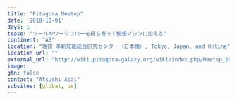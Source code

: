 ```yaml
---
title: "Pitagora Meetup"
date: '2018-10-01'
days: 1
tease: "ツールやワークフローを持ち寄って仮想マシンに加える"
continent: "AS"
location: "理研 革新知能統合研究センター（日本橋）, Tokyo, Japan, and Online"
location_url: ""
external_url: "http://wiki.pitagora-galaxy.org/wiki/index.php/Meetup_2018-10"
image: 
gtn: false
contact: "Atsushi Asai"
subsites: [global, us]
---
```

